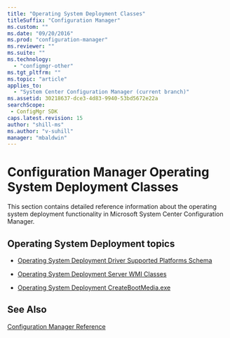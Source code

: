 ```yaml
---
title: "Operating System Deployment Classes"
titleSuffix: "Configuration Manager"
ms.custom: ""
ms.date: "09/20/2016"
ms.prod: "configuration-manager"
ms.reviewer: ""
ms.suite: ""
ms.technology:
  - "configmgr-other"
ms.tgt_pltfrm: ""
ms.topic: "article"
applies_to:
  - "System Center Configuration Manager (current branch)"
ms.assetid: 30218637-dce3-4d83-9940-53bd5672e22asearchScope: - ConfigMgr SDK
caps.latest.revision: 15
author: "shill-ms"
ms.author: "v-suhill"
manager: "mbaldwin"
---
```

# Configuration Manager Operating System Deployment Classes
This section contains detailed reference information about the operating system deployment functionality in Microsoft System Center Configuration Manager.  

## Operating System Deployment topics  

-   [Operating System Deployment Driver Supported Platforms Schema](../../../develop/reference/osd/operating-system-deployment-driver-supported-platforms-schema.md)  

-   [Operating System Deployment Server WMI Classes](../../../develop/reference/osd/operating-system-deployment-server-wmi-classes.md)  

-   [Operating System Deployment CreateBootMedia.exe](../../../develop/reference/osd/operating-system-deployment-createmedia.exe.md)  

## See Also  
 [Configuration Manager Reference](../../../develop/reference/configuration-manager-reference.md)
